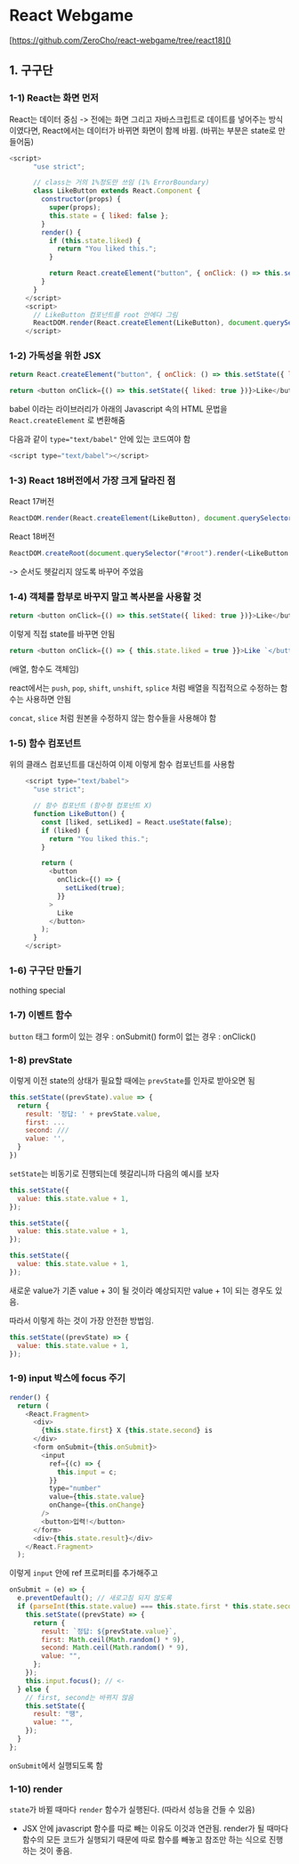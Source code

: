 # React Webgame

[https://github.com/ZeroCho/react-webgame/tree/react18]()

## 1. 구구단

### 1-1) React는 화면 먼저

React는 데이터 중심
-> 전에는 화면 그리고 자바스크립트로 데이트를 넣어주는 방식이였다면,
React에서는 데이터가 바뀌면 화면이 함께 바뀜. (바뀌는 부분은 state로 만들어둠)

```javascript
<script>
      "use strict";

      // class는 거의 1%정도만 쓰임 (1% ErrorBoundary)
      class LikeButton extends React.Component {
        constructor(props) {
          super(props);
          this.state = { liked: false };
        }
        render() {
          if (this.state.liked) {
            return "You liked this.";
          }

          return React.createElement("button", { onClick: () => this.setState({ liked: true }) }, "Like");
        }
      }
    </script>
    <script>
      // LikeButton 컴포넌트를 root 안에다 그림
      ReactDOM.render(React.createElement(LikeButton), document.querySelector("#root"));
    </script>
```

### 1-2) 가독성을 위한 JSX

```javascript
return React.createElement("button", { onClick: () => this.setState({ liked: true }) }, "Like");
```

```javascript
return <button onClick={() => this.setState({ liked: true })}>Like</button>;
```

babel 이라는 라이브러리가 아래의 Javascript 속의 HTML 문법을 `React.createElement` 로 변환해줌

다음과 같이 `type="text/babel"` 안에 있는 코드여야 함

```javascript
<script type="text/babel"></script>
```

### 1-3) React 18버전에서 가장 크게 달라진 점

React 17버전

```javascript
ReactDOM.render(React.createElement(LikeButton), document.querySelector("#root"));
```

React 18버전

```javascript
ReactDOM.createRoot(document.querySelector("#root").render(<LikeButton />));
```

-> 순서도 헷갈리지 않도록 바꾸어 주었음

### 1-4) 객체를 함부로 바꾸지 말고 복사본을 사용할 것

```javascript
return <button onClick={() => this.setState({ liked: true })}>Like</button>;
```

이렇게 직접 state를 바꾸면 안됨

```javascript
return <button onClick={() => { this.state.liked = true }}>Like `</button>`;
```

(배열, 함수도 객체임)

react에서는 `push`, `pop`, `shift`, `unshift`, `splice` 처럼 배열을 직접적으로 수정하는 함수는 사용하면 안됨

`concat`, `slice` 처럼 원본을 수정하지 않는 함수들을 사용해야 함

### 1-5) 함수 컴포넌트

위의 클래스 컴포넌트를 대신하여 이제 이렇게 함수 컴포넌트를 사용함

```javascript
    <script type="text/babel">
      "use strict";

      // 함수 컴포넌트 (함수형 컴포넌트 X)
      function LikeButton() {
        const [liked, setLiked] = React.useState(false);
        if (liked) {
          return "You liked this.";
        }

        return (
          <button
            onClick={() => {
              setLiked(true);
            }}
          >
            Like
          </button>
        );
      }
    </script>
```

### 1-6) 구구단 만들기

nothing special

### 1-7) 이벤트 함수

`button` 태그
form이 있는 경우 : onSubmit()
form이 없는 경우 : onClick()

### 1-8) prevState

이렇게 이전 state의 상태가 필요할 때에는 `prevState`를 인자로 받아오면 됨

```javascript
this.setState((prevState).value => {
  return {
    result: '정답: ' + prevState.value,
    first: ...
    second: ///
    value: '',
  }
})
```

`setState`는 비동기로 진행되는데
헷갈리니까 다음의 예시를 보자

```javascript
this.setState({
  value: this.state.value + 1,
});

this.setState({
  value: this.state.value + 1,
});

this.setState({
  value: this.state.value + 1,
});
```

새로운 value가 기존 value + 3이 될 것이라 예상되지만
value + 1이 되는 경우도 있음.

따라서 이렇게 하는 것이 가장 안전한 방법임.

```javascript
this.setState((prevState) => {
  value: this.state.value + 1,
});
```

### 1-9) input 박스에 focus 주기

```javascript
render() {
  return (
    <React.Fragment>
      <div>
        {this.state.first} X {this.state.second} is
      </div>
      <form onSubmit={this.onSubmit}>
        <input
          ref={(c) => {
            this.input = c;
          }}
          type="number"
          value={this.state.value}
          onChange={this.onChange}
        />
        <button>입력!</button>
      </form>
      <div>{this.state.result}</div>
    </React.Fragment>
  );
```

이렇게 `input` 안에 ref 프로퍼티를 추가해주고

```javascript
onSubmit = (e) => {
  e.preventDefault(); // 새로고침 되지 않도록
  if (parseInt(this.state.value) === this.state.first * this.state.second) {
    this.setState((prevState) => {
      return {
        result: `정답: ${prevState.value}`,
        first: Math.ceil(Math.random() * 9),
        second: Math.ceil(Math.random() * 9),
        value: "",
      };
    });
    this.input.focus(); // <-
  } else {
    // first, second는 바뀌지 않음
    this.setState({
      result: "땡",
      value: "",
    });
  }
};
```

`onSubmit`에서 실행되도록 함

### 1-10) render

`state`가 바뀔 때마다 `render` 함수가 실행된다.
(따라서 성능을 건들 수 있음)

- JSX 안에 javascript 함수를 따로 빼는 이유도 이것과 연관됨.
  render가 될 때마다 함수의 모든 코드가 실행되기 때문에 따로 함수를 빼놓고
  참조만 하는 식으로 진행하는 것이 좋음.
